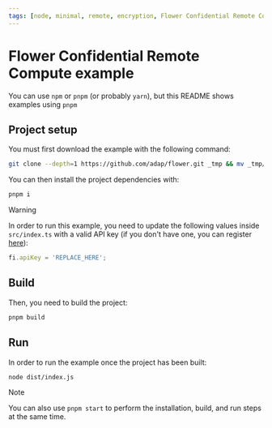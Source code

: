 ```yaml
---
tags: [node, minimal, remote, encryption, Flower Confidential Remote Compute, typescript]
---
```


# Flower Confidential Remote Compute example

You can use `npm` or `pnpm` (or probably `yarn`), but this README shows examples using `pnpm`

## Project setup

You must first download the example with the following command:

```bash
git clone --depth=1 https://github.com/adap/flower.git _tmp && mv _tmp/intelligence/ts/examples/encrypted . && rm -rf _tmp && cd encrypted
```

You can then install the project dependencies with:

```bash
pnpm i
```

> [!WARNING]
>In order to run this example, you need to update the following values inside `src/index.ts` with a valid API key (if you don't have one, you can register [here](https://flower.ai/intelligence/)):
>
>```typescript
>fi.apiKey = 'REPLACE_HERE';
>```

## Build

Then, you need to build the project:

```bash
pnpm build
```

## Run

In order to run the example once the project has been built:

```bash
node dist/index.js
```

> [!NOTE]
> You can also use `pnpm start` to perform the installation, build, and run steps at the same time.
